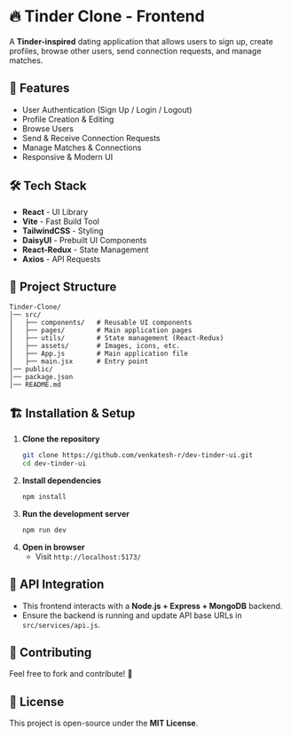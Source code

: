 # 🔥 Tinder Clone - Frontend

A **Tinder-inspired** dating application that allows users to sign up, create profiles, browse other users, send connection requests, and manage matches.

## 🚀 Features

- User Authentication (Sign Up / Login / Logout)
- Profile Creation & Editing
- Browse Users
- Send & Receive Connection Requests
- Manage Matches & Connections
- Responsive & Modern UI

## 🛠️ Tech Stack

- **React** - UI Library
- **Vite** - Fast Build Tool
- **TailwindCSS** - Styling
- **DaisyUI** - Prebuilt UI Components
- **React-Redux** - State Management
- **Axios** - API Requests

## 📂 Project Structure

```
Tinder-Clone/
│── src/
│   ├── components/   # Reusable UI components
│   ├── pages/        # Main application pages
│   ├── utils/        # State management (React-Redux)
│   ├── assets/       # Images, icons, etc.
│   ├── App.js        # Main application file
│   ├── main.jsx      # Entry point
│── public/
│── package.json
│── README.md
```

## 🏗️ Installation & Setup

1. **Clone the repository**
   ```bash
   git clone https://github.com/venkatesh-r/dev-tinder-ui.git
   cd dev-tinder-ui
   ```
2. **Install dependencies**
   ```bash
   npm install
   ```
3. **Run the development server**
   ```bash
   npm run dev
   ```
4. **Open in browser**
   - Visit `http://localhost:5173/`

## 🔗 API Integration

- This frontend interacts with a **Node.js + Express + MongoDB** backend.
- Ensure the backend is running and update API base URLs in `src/services/api.js`.

## 🤝 Contributing

Feel free to fork and contribute! 🚀

## 📜 License

This project is open-source under the **MIT License**.
